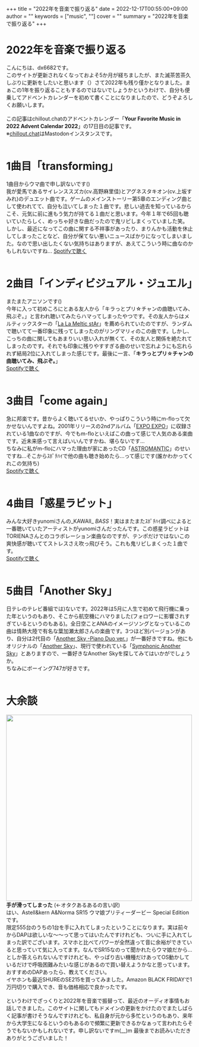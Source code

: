 +++
title = "2022年を音楽で振り返る"
date = 2022-12-17T00:55:00+09:00
author = ""
keywords = ["music", ""]
cover = ""
summary = "2022年を音楽で振り返る"
+++
# 2022年を音楽で振り返る
こんにちは、dx6682です。<br>
このサイトが更新されなくなっておよそ5か月が経ちましたが、また滅茶苦茶久しぶりに更新をしたいと思います（）さて2022年も残り僅かとなりました。まぁこの1年を振り返ることもするのではないでしょうかというわけで、自分も便乗してアドベントカレンダーを初めて書くことになりましたので、どうぞよろしくお願いします。<br>
<br>
この記事はchillout.chatのアドベントカレンダー「**Your Favorite Music in 2022 Advent Calendar 2022**」の17日目の記事です。<br>
※[chillout.chat](https://chillout.chat)はMastodonインスタンスです。<br>
<br>
# 1曲目「transforming」
1曲目からウマ曲で申し訳ないです()<br>
我が愛馬であるサイレンススズカ(cv.高野麻里佳)とアグネスタキオン(cv.上坂すみれ)のデュエット曲です。ゲームのメインストーリー第5章のエンディング曲として使われてて、自分も泣いてしまった１曲です。悲しい過去を知っているからこそ、元気に前に進もう気力が持てる１曲だと思います。今年１年で65回も聴いていたらしく、めっちゃ好きな曲だったので鬼リピしまくっていました笑。<br>
しかし、最近になってこの曲に関する不祥事があったり、まりんかも活動を休止してしまったことなど、自分が保てない悪いニュースばかりになってしまいました。なので思い出したくない気持ちはありますが、あえてこういう時に曲なのかもしれないですね...
[Spotifyで聴く](https://open.spotify.com/track/6YtQEadXsPqwoZZIrjl2Np?si=287b6e2dcca44a04)<br>
<br>
# 2曲目「インディビジュアル・ジュエル」
またまたアニソンです()<br>
今年に入って初めころにとある友人から「キラっとプリ☆チャンの曲聴いてみ、飛ぶぞ。」と言われ聴いてみたらハマってしまったやつです。その友人からはメルティックスターの「[La La Meltic stAr](https://open.spotify.com/track/32Texrz6CKLgju7ZzhknT5?si=87ee6c48ccb14a47)」を薦められていたのですが、ランダムで聴いてて一番印象に残ってしまったのがリングマリィのこの曲です。しかし、こっちの曲に関してもあまりいい思い入れが無くて、その友人と関係を絶たれてしまったのです。それでも印象に残りやすすぎる曲のせいで忘れようにも忘れられず結局2位に入れてしまった感じです。最後に一言、「**キラっとプリ☆チャンの曲聴いてみ、飛ぶぞ。**」<br>
[Spotifyで聴く](https://open.spotify.com/track/5V8WFlLFPJ70TjUMuLgEFM?si=c07f6ddeb7954e96)<br>
<br>
# 3曲目「come again」
急に邦楽です。昔からよく聴いてるせいか、やっぱりこういう時にm-floって欠かせないんですよね。2001年リリースの2ndアルバム「[EXPO EXPO](https://open.spotify.com/album/5s6G3HzAqcKNJt90LeFw19?si=8ouISHLLSViwyYtUQXbr0w)」に収録されている1曲なのですが、今でもm-floといえばこの曲って感じで人気のある楽曲です。近未来感って言えばいいんですかね、堪らないです...<br>
ちなみに私がm-floにハマった理由が家にあったCD「[ASTROMANTIC](https://open.spotify.com/album/0EeOUSpx4sHDdDJkGRT5Qm?si=14dad4d4389b4293)」のせいですね...そこからｽﾎﾟﾁﾊｲで他の曲も聴き始めたら...って感じです(誰かわかってくれこの気持ち)<br>
[Spotifyで聴く](https://open.spotify.com/track/477CB93mH986mrIheQD0RR?si=16a219ff0a014384)<br>
<br>
# 4曲目「惑星ラビット」
みんな大好きyunomiさんの_KAWAII_ _BASS_！実はまたまたｽﾎﾟﾁﾊｲ調べによると一番聴いていたアーティストがyunomiさんだったんです。この惑星ラビットはTORIENAさんとのコラボレーション楽曲なのですが、テンポだけではないこの爽快感が聴いててストレスさえ吹っ飛びそう。これも鬼リピしまくった１曲です。<br>
[Spotifyで聴く](https://open.spotify.com/track/0S7Rn3fh5o2o4L78tdF5I3?si=b8531469444c4947)<br>
<br>
# 5曲目「Another Sky」
日テレのテレビ番組では)ないです。2022年は5月に人生で初めて飛行機に乗った年というのもあり、そこから航空機にハマりました(フォロワーに影響されすぎているというのもある)。全日空ことANAのイメージソングとなっているこの曲は情熱大陸で有名な葉加瀬太郎さんの楽曲です。3つほど別バージョンがあり、自分は2代目の「[Another Sky -Piano Duo ver.](https://open.spotify.com/track/4r04GQSGC9TU1OdIm0a4wc?si=e76c09ee86d047b9)」が一番好きですね。他にもオリジナルの「[Another Sky](https://open.spotify.com/track/0kOXxc1wnFctxutEjwHwmY?si=f5eb5b3463f740a6)」、現行で使われている「[Symphonic Another Sky](https://open.spotify.com/track/3bhWolX6vu8o6AVeK1Pqke?si=21d81476c05442ab)」とありますので、一番好きなAnother Skyを探してみてはいかがでしょうか。<br>
ちなみにボーイング747が好きです。<br>
<br>
# 大余談
<img src="/img/umamusume_sr15.jpeg" width="500"><br>
**手が滑ってしまった** (←オタクあるあるの言い訳)<br>
はい、Astell&kern A&Norma SR15 ウマ娘プリティーダービー Special Editionです。<br>
限定555台のうちの1台を手に入れてしまったということになります。実は前々からDAPは欲しいな～～って思ってはいたんですけれども、ついに手に入れてしまった訳でございます。スマホと比べてパワーが全然違って音に余裕ができていると思っていて気に入ってます。なんでSR15なのって聞かれたらウマ娘だから...としか答えられないんですけれども、やっぱり古い機種だけあってOS動かしているだけで呼吸困難みたいな感じがあるので買い替えようかなと思っています。おすすめのDAPあったら、教えてください。<br>
イヤホンも最近SHUREのSE215を買ってみました。Amazon BLACK FRIDAYで1万円切りで購入でき、音も価格相応で良かったです。<br>
<br>
というわけでざっくりと2022年を音楽で振替って、最近のオーディオ事情もお話しできました。このサイトに関してもドメインの更新をかけたのでまたしばらく記事が書けそうなんですけれども、私自身が元から多忙というのもあり、来年から大学生になるというのもあるので頻繁に更新できるかなぁって言われたらそうでもないかもしれないです。申し訳ないですm(__)m 最後までお読みいただきありがとうございました！
